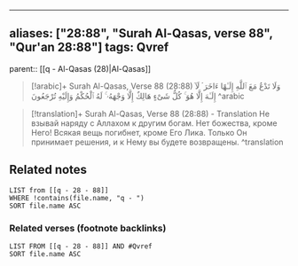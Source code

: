 
---
aliases: ["28:88", "Surah Al-Qasas, verse 88", "Qur'an 28:88"]
tags: Qvref
---

parent:: [[q - Al-Qasas (28)|Al-Qasas]]

> [!arabic]+ Surah Al-Qasas, Verse 88 (28:88)
> <span class="quran-arabic">وَلَا تَدْعُ مَعَ ٱللَّهِ إِلَـٰهًا ءَاخَرَ ۘ لَآ إِلَـٰهَ إِلَّا هُوَ ۚ كُلُّ شَىْءٍ هَالِكٌ إِلَّا وَجْهَهُۥ ۚ لَهُ ٱلْحُكْمُ وَإِلَيْهِ تُرْجَعُونَ</span>
^arabic

> [!translation]+ Surah Al-Qasas, Verse 88 (28:88) - Translation
> Не взывай наряду с Аллахом к другим богам. Нет божества, кроме Него! Всякая вещь погибнет, кроме Его Лика. Только Он принимает решения, и к Нему вы будете возвращены.
^translation



## Related notes
```dataview
LIST from [[q - 28 - 88]]
WHERE !contains(file.name, "q - ")
SORT file.name ASC
```

### Related verses (footnote backlinks)
```dataview
LIST FROM [[q - 28 - 88]] AND #Qvref
SORT file.name ASC
```

